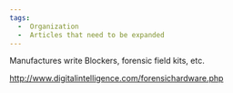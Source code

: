 ```yaml
---
tags:
  -  Organization 
  -  Articles that need to be expanded  
---
```

Manufactures write Blockers, forensic field kits, etc.

<http://www.digitalintelligence.com/forensichardware.php>

